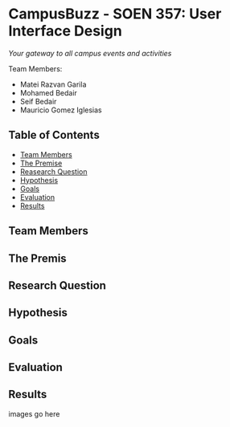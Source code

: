 # CampusBuzz - SOEN 357: User Interface Design
_Your gateway to all campus events and activities_  

Team Members:
+ Matei Razvan Garila
+ Mohamed Bedair
+ Seif Bedair
+ Mauricio Gomez Iglesias

## Table of Contents
- [Team Members](#members)
- [The Premise](#premise)
- [Reasearch Question](#question)
- [Hypothesis](#hypothesis)
- [Goals](#goals)
- [Evaluation](#evaluation)
- [Results](#results)


## Team Members


## The Premis


## Research Question


## Hypothesis


## Goals


## Evaluation


## Results
images go here
